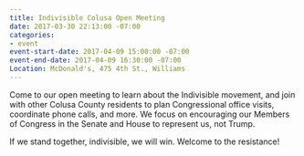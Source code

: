 ```yaml
---
title: Indivisible Colusa Open Meeting
date: 2017-03-30 22:13:00 -07:00
categories:
- event
event-start-date: 2017-04-09 15:00:00 -07:00
event-end-date: 2017-04-09 16:30:00 -07:00
Location: McDonald's, 475 4th St., Williams
---
```


Come to our open meeting to learn about the Indivisible movement, and join with other Colusa County residents to plan Congressional office visits, coordinate phone calls, and more. We focus on encouraging our Members of Congress in the Senate and House to represent us, not Trump.

If we stand together, indivisible, we will win. Welcome to the resistance!